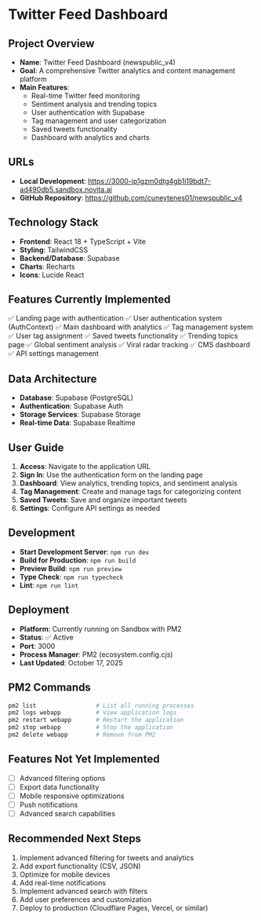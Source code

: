 # Twitter Feed Dashboard

## Project Overview
- **Name**: Twitter Feed Dashboard (newspublic_v4)
- **Goal**: A comprehensive Twitter analytics and content management platform
- **Main Features**: 
  - Real-time Twitter feed monitoring
  - Sentiment analysis and trending topics
  - User authentication with Supabase
  - Tag management and user categorization
  - Saved tweets functionality
  - Dashboard with analytics and charts

## URLs
- **Local Development**: https://3000-ip1gzm0dtg4gb1i19bdt7-ad490db5.sandbox.novita.ai
- **GitHub Repository**: https://github.com/cuneytenes01/newspublic_v4

## Technology Stack
- **Frontend**: React 18 + TypeScript + Vite
- **Styling**: TailwindCSS
- **Backend/Database**: Supabase
- **Charts**: Recharts
- **Icons**: Lucide React

## Features Currently Implemented
✅ Landing page with authentication
✅ User authentication system (AuthContext)
✅ Main dashboard with analytics
✅ Tag management system
✅ User tag assignment
✅ Saved tweets functionality
✅ Trending topics page
✅ Global sentiment analysis
✅ Viral radar tracking
✅ CMS dashboard
✅ API settings management

## Data Architecture
- **Database**: Supabase (PostgreSQL)
- **Authentication**: Supabase Auth
- **Storage Services**: Supabase Storage
- **Real-time Data**: Supabase Realtime

## User Guide
1. **Access**: Navigate to the application URL
2. **Sign In**: Use the authentication form on the landing page
3. **Dashboard**: View analytics, trending topics, and sentiment analysis
4. **Tag Management**: Create and manage tags for categorizing content
5. **Saved Tweets**: Save and organize important tweets
6. **Settings**: Configure API settings as needed

## Development
- **Start Development Server**: `npm run dev`
- **Build for Production**: `npm run build`
- **Preview Build**: `npm run preview`
- **Type Check**: `npm run typecheck`
- **Lint**: `npm run lint`

## Deployment
- **Platform**: Currently running on Sandbox with PM2
- **Status**: ✅ Active
- **Port**: 3000
- **Process Manager**: PM2 (ecosystem.config.cjs)
- **Last Updated**: October 17, 2025

## PM2 Commands
```bash
pm2 list                 # List all running processes
pm2 logs webapp          # View application logs
pm2 restart webapp       # Restart the application
pm2 stop webapp          # Stop the application
pm2 delete webapp        # Remove from PM2
```

## Features Not Yet Implemented
- [ ] Advanced filtering options
- [ ] Export data functionality
- [ ] Mobile responsive optimizations
- [ ] Push notifications
- [ ] Advanced search capabilities

## Recommended Next Steps
1. Implement advanced filtering for tweets and analytics
2. Add export functionality (CSV, JSON)
3. Optimize for mobile devices
4. Add real-time notifications
5. Implement advanced search with filters
6. Add user preferences and customization
7. Deploy to production (Cloudflare Pages, Vercel, or similar)
